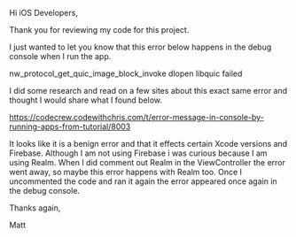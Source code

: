 Hi iOS Developers,

Thank you for reviewing my code for this project. 

I just wanted to let you know that this error below happens in the debug console when I run the app. 

nw_protocol_get_quic_image_block_invoke dlopen libquic failed

I did some research and read on a few sites about this exact same error and thought I would share what I found below.

https://codecrew.codewithchris.com/t/error-message-in-console-by-running-apps-from-tutorial/8003

It looks like it is a benign error and that it effects certain Xcode versions and Firebase. Although I am not using Firebase i was curious because I am using Realm. When I did comment out Realm in the ViewController the error went away, so maybe this error happens with Realm too. Once I uncommented the code and ran it again the error appeared once again in the debug console. 

Thanks again,

Matt
